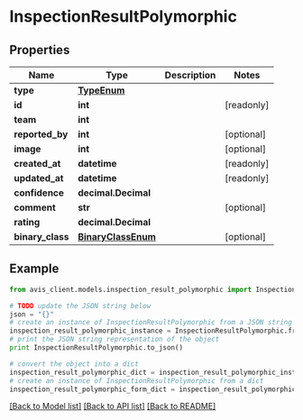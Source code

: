 # InspectionResultPolymorphic


## Properties

Name | Type | Description | Notes
------------ | ------------- | ------------- | -------------
**type** | [**TypeEnum**](TypeEnum.md) |  |
**id** | **int** |  | [readonly]
**team** | **int** |  |
**reported_by** | **int** |  | [optional]
**image** | **int** |  | [optional]
**created_at** | **datetime** |  | [readonly]
**updated_at** | **datetime** |  | [readonly]
**confidence** | **decimal.Decimal** |  |
**comment** | **str** |  | [optional]
**rating** | **decimal.Decimal** |  |
**binary_class** | [**BinaryClassEnum**](BinaryClassEnum.md) |  | [optional]

## Example

```python
from avis_client.models.inspection_result_polymorphic import InspectionResultPolymorphic

# TODO update the JSON string below
json = "{}"
# create an instance of InspectionResultPolymorphic from a JSON string
inspection_result_polymorphic_instance = InspectionResultPolymorphic.from_json(json)
# print the JSON string representation of the object
print InspectionResultPolymorphic.to_json()

# convert the object into a dict
inspection_result_polymorphic_dict = inspection_result_polymorphic_instance.to_dict()
# create an instance of InspectionResultPolymorphic from a dict
inspection_result_polymorphic_form_dict = inspection_result_polymorphic.from_dict(inspection_result_polymorphic_dict)
```
[[Back to Model list]](../#documentation-for-models) [[Back to API list]](../#documentation-for-api-endpoints) [[Back to README]](../)
